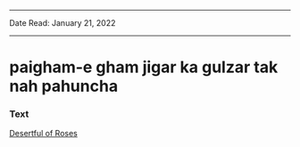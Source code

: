 
---

Date Read: January 21, 2022

---


# paigham-e gham jigar ka gulzar tak nah pahuncha


### Text

[Desertful of Roses](http://www.columbia.edu/itc/mealac/pritchett/00garden/00c/0096/index_0096.html)

